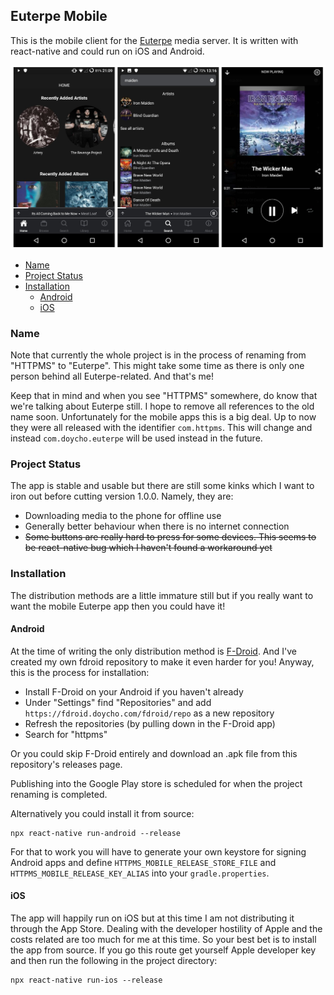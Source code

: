 ## Euterpe Mobile

This is the mobile client for the [Euterpe](https://listen-to-euterpe.eu) media server. It is written with react-native and could run on iOS and Android.

![Screenshots of Euterpe Mobile](repo-static/mobile-screenshots.jpeg)

<!-- MarkdownTOC -->

* [Name](#name)
* [Project Status](#project-status)
* [Installation](#installation)
    - [Android](#android)
    - [iOS](#ios)

<!-- /MarkdownTOC -->

### Name

Note that currently the whole project is in the process of renaming from "HTTPMS" to "Euterpe". This might take some time as there is only one person behind all Euterpe-related. And that's me!

Keep that in mind and when you see "HTTPMS" somewhere, do know that we're talking about Euterpe still. I hope to remove all references to the old name soon. Unfortunately for the mobile apps this is a big deal. Up to now they were all released with the identifier `com.httpms`. This will change and instead `com.doycho.euterpe` will be used instead in the future.

### Project Status

The app is stable and usable but there are still some kinks which I want to iron out before cutting version 1.0.0. Namely, they are:

* Downloading media to the phone for offline use
* Generally better behaviour when there is no internet connection
* ~~Some buttons are really hard to press for some devices. This seems to be react-native bug which I haven't found a workaround yet~~

### Installation

The distribution methods are a little immature still but if you really want to want the mobile Euterpe app then you could have it!

#### Android

At the time of writing the only distribution method is [F-Droid](https://f-droid.org/). And I've created my own fdroid repository to make it even harder for you! Anyway, this is the process for installation:

* Install F-Droid on your Android if you haven't already
* Under "Settings" find "Repositories" and add `https://fdroid.doycho.com/fdroid/repo` as a new repository
* Refresh the repositories (by pulling down in the F-Droid app)
* Search for "httpms"

Or you could skip F-Droid entirely and download an .apk file from this repository's releases page.

Publishing into the Google Play store is scheduled for when the project renaming is completed.

Alternatively you could install it from source:

```
npx react-native run-android --release
```

For that to work you will have to generate your own keystore for signing Android apps and define `HTTPMS_MOBILE_RELEASE_STORE_FILE` and `HTTPMS_MOBILE_RELEASE_KEY_ALIAS` into your `gradle.properties`.

#### iOS

The app will happily run on iOS but at this time I am not distributing it through the App Store. Dealing with the developer hostility of Apple and the costs related are too much for me at this time. So your best bet is to install the app from source. If you go this route get yourself Apple developer key and then run the following in the project directory:

```
npx react-native run-ios --release
```
